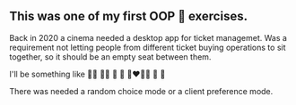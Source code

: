 ## This was one of my first OOP 🤯 exercises.
Back in 2020 a cinema needed a desktop app for ticket managemet.
Was a requirement not letting people from different ticket buying operations to sit together, so it should be an empty seat between them.

I'll be something like 👩‍🦲 👱‍♀️ 💺 🧒 👩‍❤️‍💋‍👩 🧓 💺

There was needed a random choice mode or a client preference mode.
